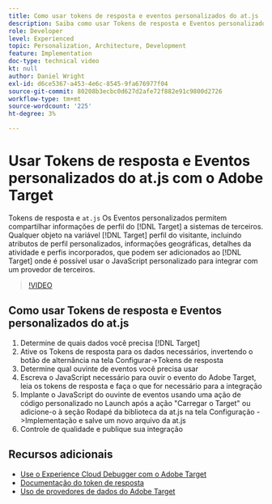 ```yaml
---
title: Como usar tokens de resposta e eventos personalizados do at.js
description: Saiba como usar Tokens de resposta e Eventos personalizados do at.js para compartilhar informações de perfil do Target com sistemas de terceiros.
role: Developer
level: Experienced
topic: Personalization, Architecture, Development
feature: Implementation
doc-type: technical video
kt: null
author: Daniel Wright
exl-id: d6ce5367-a453-4e6c-8545-9fa676977f04
source-git-commit: 80208b3ecbc0d627d2afe72f882e91c9800d2726
workflow-type: tm+mt
source-wordcount: '225'
ht-degree: 3%

---
```


# Usar Tokens de resposta e Eventos personalizados do at.js com o Adobe Target

Tokens de resposta e `at.js` Os Eventos personalizados permitem compartilhar informações de perfil do [!DNL Target] a sistemas de terceiros. Qualquer objeto na variável [!DNL Target] perfil do visitante, incluindo atributos de perfil personalizados, informações geográficas, detalhes da atividade e perfis incorporados, que podem ser adicionados ao [!DNL Target] onde é possível usar o JavaScript personalizado para integrar com um provedor de terceiros.

>[!VIDEO](https://video.tv.adobe.com/v/23253/?quality=12)

## Como usar Tokens de resposta e Eventos personalizados do at.js

1. Determine de quais dados você precisa [!DNL Target]
1. Ative os Tokens de resposta para os dados necessários, invertendo o botão de alternância na tela Configurar->Tokens de resposta
1. Determine qual ouvinte de eventos você precisa usar
1. Escreva o JavaScript necessário para ouvir o evento do Adobe Target, leia os tokens de resposta e faça o que for necessário para a integração
1. Implante o JavaScript do ouvinte de eventos usando uma ação de código personalizado no Launch após a ação &quot;Carregar o Target&quot; ou adicione-o à seção Rodapé da biblioteca da at.js na tela Configuração ->Implementação e salve um novo arquivo da at.js
1. Controle de qualidade e publique sua integração

## Recursos adicionais

* [Use o Experience Cloud Debugger com o Adobe Target](../troubleshooting/troubleshoot-with-the-experience-cloud-debugger.md)
* [Documentação do token de resposta](https://experienceleague.adobe.com/docs/target/using/administer/response-tokens.html?lang=en)
* [Uso de provedores de dados do Adobe Target](use-data-providers-to-integrate-third-party-data.md)
